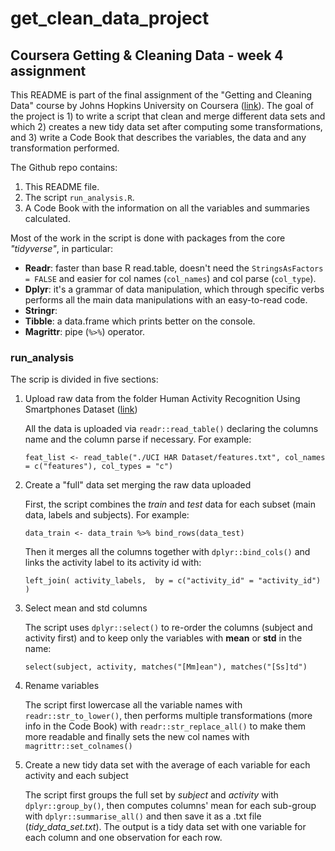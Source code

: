 # get_clean_data_project
## Coursera Getting &amp; Cleaning Data - week 4 assignment

This README is part of the final assignment of the "Getting and Cleaning Data" course by Johns Hopkins University on Coursera ([link](https://www.coursera.org/learn/data-cleaning/peer/FIZtT/getting-and-cleaning-data-course-project)).
The goal of the project is 1) to write a script that clean and merge different data sets and which 2) creates a new tidy data set after computing some transformations, and 3) write a Code Book that describes the variables, the data and any transformation performed.

The Github repo contains:
1. This README file.
2. The script `run_analysis.R`.
3. A Code Book with the information on all the variables and summaries calculated.

Most of the work in the script is done with packages from the core *"tidyverse"*, in particular:
- **Readr**: faster than base R read.table, doesn't need the `StringsAsFactors = FALSE` and easier for col names (`col_names`) and col parse (`col_type`).
- **Dplyr**: it's a grammar of data manipulation, which through specific verbs performs all the main data manipulations with an easy-to-read code.
- **Stringr**:
- **Tibble**: a data.frame which prints better on the console.
- **Magrittr**: pipe (`%>%`) operator.

### run_analysis
The scrip is divided in five sections:
1. Upload raw data from the folder Human Activity Recognition Using Smartphones Dataset ([link](https://d396qusza40orc.cloudfront.net/getdata%2Fprojectfiles%2FUCI%20HAR%20Dataset.zip))
    
    All the data is uploaded via `readr::read_table()` declaring the columns name and the column parse if necessary. For example:
    
    `feat_list <- read_table("./UCI HAR Dataset/features.txt", col_names = c("features"), col_types = "c")`
    
2. Create a "full" data set merging the raw data uploaded

    First, the script combines the *train* and *test* data for each subset (main data, labels and subjects). For example:
    
    `data_train <- data_train %>% bind_rows(data_test)`
    
    Then it merges all the columns together with `dplyr::bind_cols()` and links the activity label to its activity id with:
    
    `left_join(
    activity_labels, 
    by = c("activity_id" = "activity_id")
  )`

3. Select mean and std columns

   The script uses `dplyr::select()` to re-order the columns (subject and activity first) and to keep only the variables with **mean** or **std** in the name:
   
    `select(subject, activity, matches("[Mm]ean"), matches("[Ss]td")`

4. Rename variables

    The script first lowercase all the variable names with `readr::str_to_lower()`, then performs multiple transformations (more info in the Code Book) with `readr::str_replace_all()` to make them more readable and finally sets the new col names with `magrittr::set_colnames()`

5. Create a new tidy data set with the average of each variable for each activity and each subject

    The script first groups the full set by *subject* and *activity* with `dplyr::group_by()`, then computes columns' mean for each sub-group with `dplyr::summarise_all()` and then save it as a .txt file (*tidy_data_set.txt*). 
    The output is a tidy data set with one variable for each column and one observation for each row.
